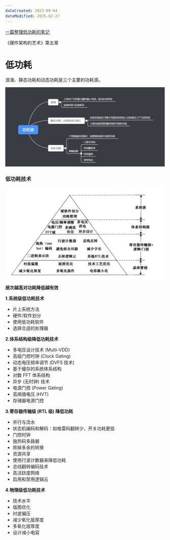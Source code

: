 ```yaml
---
dateCreated: 2023-09-04
dateModified: 2025-02-27
---
```

<a href="https://www.cnblogs.com/lyc-seu/p/12431184.html">一篇整理低功耗的笔记</a>

《硬件架构的艺术》第五章

# 低功耗

浪涌、静态功耗和动态功耗是三个主要的功耗源。

![功耗源](../pics/功耗源.png)

### 低功耗技术

![各抽象层次降功耗图](../pics/各抽象层次降功耗图.png)

**层次越高对功耗降低越有效**

**1.系统级低功耗技术**
* 片上系统方法
* 硬件/软件划分
* 使用低功耗软件
* 选择合适的处理器

**2.体系结构级降低功耗技术**
* 多电压设计技术 (Multi-VDD)
* 高级门控时钟 (Clock Gating)
* 动态电压频率调节 (DVFS 技术)
* 基于缓存的系统体系结构
* 对数 FFT 体系结构
* 异步 (无时钟) 技术
* 电源门控 (Power Gating)
* 高阈值电压 (HVT)
* 存储器电源门控

**3.寄存器传输级 (RTL 级) 降低功耗**
* 并行与流水
* 状态机编码和解码：如格雷码翻转少，开关功耗更低
* 门控时钟
* 独热码多路器
* 除掉多余的转换
* 资源共享
* 使用行波计数器来降低功耗
* 总线翻转编码技术
* 高活跃度网络
* 启用和禁用逻辑云

**4.物理级低功耗技术**

* 技术水平
* 版图优化
* 衬底偏压
* 减少氧化层厚度
* 多氧化层厚度
* 设计减小电容

